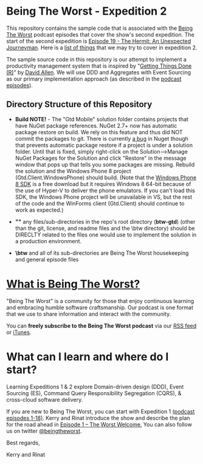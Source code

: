 # Being The Worst - Expedition 2 #

This repository contains the sample code that is associated with the [Being The Worst](http://beingtheworst.com/about) podcast episodes that cover the show's second expedition.  The start of the second expedition is [Episode 19 - The Hermit: An Unexpected Journeyman](http://beingtheworst.com/2012/episode-19-the-hermit-an-unexpected-journeyman).  Here is a [list of things](https://github.com/beingtheworst/btw-gtd/blob/master/btw/Itinerary_for_Expedition_2.md) that we may try to cover in expedition 2.

The sample source code in this repository is our attempt to implement a productivity management system that is inspired by "[Getting Things Done (R)](http://www.amazon.com/Getting-Things-Done-Stress-Free-Productivity/dp/0142000280)" by [David Allen](http://www.davidco.com/).  We will use DDD and Aggregates with Event Sourcing as our primary implementation approach (as described in the [podcast episodes](http://beingtheworst.com/episodes-en)).

## Directory Structure of this Repository ##
- **Build NOTE!** - The "Gtd Mobile" solution folder contains projects that have NuGet package references.  NuGet 2.7+ now has automatic package restore on build. We rely on this feature and thus did NOT commit the packages to git.  There is currently [a bug](https://nuget.codeplex.com/workitem/3640) in Nuget though that prevents automatic package restore if a project is under a solution folder. Until that is fixed, simply right-click on the Solution-->Manage NuGet Packages for the Solution and click "Restore" in the message window that pops up that tells you some packages are missing. Rebuild the solution and the Windows Phone 8 project (Gtd.Client.WindowsPhone) should build. (Note that the [Windows Phone 8 SDK](http://dev.windowsphone.com/en-us/downloadsdk) is a free download but it requires Windows 8 64-bit because of the use of Hyper-V to deliver the phone emulators. If you can't load this SDK, the Windows Phone project will be unavailable in VS, but the rest of the code and the WinForms client (Gtd.Client) should continue to work as expected.)   

- **"\"** any files/sub-directories in the repo's root directory (**btw-gtd**) (other than the  git, license, and readme files and the \btw directory) should be DIRECLTY related to the files one would use to implement the solution in a production environment. 
- **\btw** and all of its sub-directories are Being The Worst housekeeping and general episode files

# [What is Being The Worst?](http://beingtheworst.com/about) #

"Being The Worst" is a community for those that enjoy continuous learning and embracing humble software craftsmanship.  Our podcast is one format that we use to share information and interact with the community.

You can **freely subscribe to the Being The Worst podcast** via our [RSS feed](http://beingtheworst.com/feed) or [iTunes](http://itunes.apple.com/us/podcast/being-the-worst/id554597082).

# What can I learn and where do I start? #

Learning Expeditions 1 & 2 explore Domain-driven design (DDD), Event Sourcing (ES), Command Query Responsibility Segregation (CQRS), & cross-cloud software delivery.

If you are new to Being The Worst, you can start with Expedition 1 [(podcast episodes 1-18)](http://beingtheworst.com/episodes-en).  Kerry and Rinat introduce the show and describe the plan for the road ahead in [Episode 1 – The Worst Welcome.](http://beingtheworst.com/2012/episode-1-the-worst-welcome)  You can also follow us on twitter [@beingtheworst](https://twitter.com/beingtheworst).


Best regards,

Kerry and Rinat